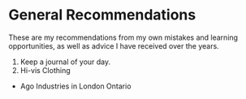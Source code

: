 # General Recommendations

These are my recommendations from my own mistakes and learning opportunities, as well as advice I have received over the years.

1. Keep a journal of your day.
2. Hi-vis Clothing
  - Ago Industries in London Ontario
